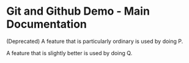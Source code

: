 # Git and Github Demo - Main Documentation

(Deprecated) A feature that is particularly ordinary is used by doing P.

A feature that is slightly better is used by doing Q.
